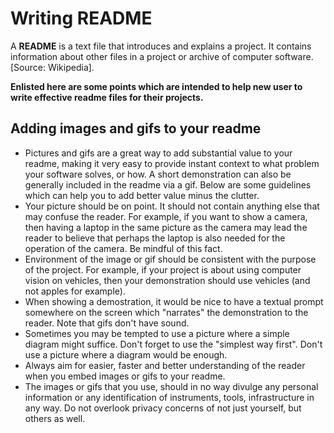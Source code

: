 # Writing README

A **README** is a text file that introduces and explains a project. It contains information about other files in a project or archive of computer software. [Source: Wikipedia].

**Enlisted here are some points which are intended to help new user to write effective readme files for their projects.**

## Adding images and gifs to your readme

- Pictures and gifs are a great way to add substantial value to your readme, making it very easy to provide instant context to what problem your software solves, or how. A short demonstration can also be generally included in the readme via a gif. Below are some guidelines which can help you to add better value minus the clutter.
- Your picture should be on point. It should not contain anything else that may confuse the reader. For example, if you want to show a camera, then having a laptop in the same picture as the camera may lead the reader to believe that perhaps the laptop is also needed for the operation of the camera. Be mindful of this fact.
- Environment of the image or gif should be consistent with the purpose of the project. For example, if your project is about using computer vision on vehicles, then your demonstration should use vehicles (and not apples for example).
- When showing a demostration, it would be nice to have a textual prompt somewhere on the screen which "narrates" the demonstration to the reader. Note that gifs don't have sound.
- Sometimes you may be tempted to use a picture where a simple diagram might suffice. Don't forget to use the "simplest way first". Don't use a picture where a diagram would be enough.
- Always aim for easier, faster and better understanding of the reader when you embed images or gifs to your readme.
- The images or gifs that you use, should in no way divulge any personal information or any identification of instruments, tools, infrastructure in any way. Do not overlook privacy concerns of not just yourself, but others as well.
